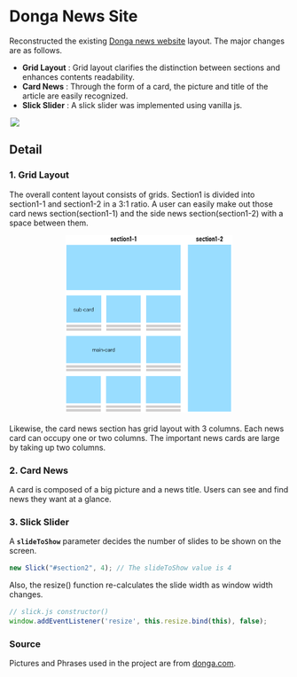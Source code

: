 # Donga News Site
Reconstructed the existing [Donga news website](!https://www.donga.com/) layout. The major changes are as follows.
+ __Grid Layout__ : Grid layout clarifies the distinction between sections and enhances contents readability.
+ __Card News__ : Through the form of a card, the picture and title of the article are easily recognized.
+ __Slick Slider__ : A slick slider was implemented using vanilla js.

<img style="display: block;margin: 0 auto;width: 500px;" src="./images/2021-08-06-19-25-18.gif" />

## Detail ##
### 1. Grid Layout
The overall content layout consists of grids. Section1 is divided into section1-1 and section1-2 in a 3:1 ratio. A user can easily make out those card news section(section1-1) and the side news section(section1-2) with a space between them.

<img style="display:block;margin:0 auto 20px;width: 300px;" src="./images/layout.png" />

Likewise, the card news section has grid layout with 3 columns. Each news card can occupy one or two columns. The important news cards are large by taking up two columns.

### 2. Card News
A card is composed of a big picture and a news title. Users can see and find news they want at a glance.


### 3. Slick Slider
A __`slideToShow`__ parameter decides the number of slides to be shown on the screen.
```js
new Slick("#section2", 4); // The slideToShow value is 4
```

 Also, the resize() function re-calculates the slide width as window width changes.
 ```js
 // slick.js constructor()
 window.addEventListener('resize', this.resize.bind(this), false);
 ```

### Source
Pictures and Phrases used in the project are from [donga.com](!https://www.donga.com/).
